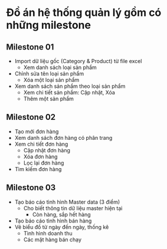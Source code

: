 # Đồ án hệ thống quản lý gồm có những milestone
## Milestone 01
  - Import dữ liệu gốc (Category & Product) từ file excel
    - Xem danh sách loại sản phẩm
  - Chỉnh sửa tên loại sản phẩm
    - Xóa một loại sản phẩm
  - Xem danh sách sản phẩm theo loại sản phẩm
    - Xem chi tiết sản phẩm: Cập nhật,  Xóa
    - Thêm một sản phẩm
## Milestone 02
  - Tạo mới đơn hàng
  - Xem danh sách đơn hàng có phân trang
  - Xem chi tiết đơn hàng
    - Cập nhật đơn hàng
    - Xóa đơn hàng
    - Lọc lại đơn hàng
  - Tìm kiếm đơn hàng
## Milestone 03
  - Tạo báo cáo tình hình Master data (3 điểm)
	  - Cho biết thông tin dữ liệu master hiện tại 
		- Còn hàng, sắp hết hàng
  - Tạo báo cáo tình hình bán hàng
  - Vẽ biểu đồ từ ngày đến ngày, thống kê
    - Tình hình doanh thu
    - Các mặt hàng bán chạy



